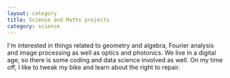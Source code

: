 ```yaml
---
layout: category
title: Science and Maths projects
category: science
---
```

I'm interested in things related to geometry and algebra, Fourier analysis and image processing as well as optics and photonics. We live in a digital age, so there is some coding and data science involved as well. On my time off, I like to tweak my bike and learn about the right to repair.